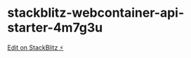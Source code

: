 # stackblitz-webcontainer-api-starter-4m7g3u

[Edit on StackBlitz ⚡️](https://stackblitz.com/edit/stackblitz-webcontainer-api-starter-4m7g3u)